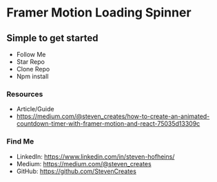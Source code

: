 # Framer Motion Loading Spinner

## Simple to get started
- Follow Me
- Star Repo
- Clone Repo
- Npm install

### Resources

- Article/Guide
- https://medium.com/@steven_creates/how-to-create-an-animated-countdown-timer-with-framer-motion-and-react-75035d13309c



### Find Me
- LinkedIn: https://www.linkedin.com/in/steven-hofheins/
- Medium: https://medium.com/@steven_creates
- GitHub: https://github.com/StevenCreates
